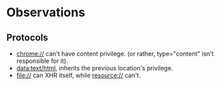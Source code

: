 # Observations
## Protocols
- <chrome://> can't have content privilege. (or rather, type="content" isn't responsible for it).
- <data:text/html,> inherits the previous location's privilege.
- <file://> can XHR itself, while <resource://> can't.
